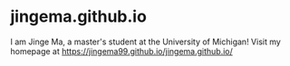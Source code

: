 # jingema.github.io
I am Jinge Ma, a master's student at the University of Michigan! Visit my homepage at https://jingema99.github.io/jingema.github.io/
